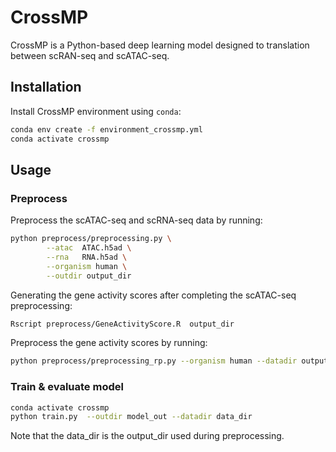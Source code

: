 # CrossMP

CrossMP is a Python-based deep learning model designed to translation between scRAN-seq and scATAC-seq.

## Installation

Install CrossMP environment using `conda`:

```bash
conda env create -f environment_crossmp.yml
conda activate crossmp
```

## Usage

### Preprocess
Preprocess the scATAC-seq and scRNA-seq data by running:
```bash
python preprocess/preprocessing.py \
        --atac  ATAC.h5ad \
        --rna   RNA.h5ad \
		--organism human \
        --outdir output_dir
```
Generating the gene activity scores after completing the scATAC-seq preprocessing:
```bash
Rscript preprocess/GeneActivityScore.R  output_dir
```
Preprocess the gene activity scores by running:
```bash
python preprocess/preprocessing_rp.py --organism human --datadir output_dir 
```

### Train & evaluate model

```bash
conda activate crossmp
python train.py  --outdir model_out --datadir data_dir
```
Note that the data_dir is the output_dir used during preprocessing.

